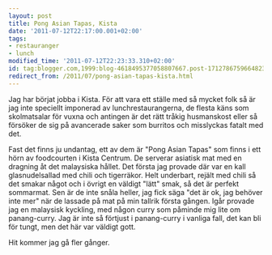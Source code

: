 ```yaml
---
layout: post
title: Pong Asian Tapas, Kista
date: '2011-07-12T22:17:00.001+02:00'
tags:
- restauranger
- lunch
modified_time: '2011-07-12T22:23:33.310+02:00'
id: tag:blogger.com,1999:blog-4618495377058807667.post-1712786759664823204
redirect_from: /2011/07/pong-asian-tapas-kista.html
---
```


Jag har börjat jobba i Kista. För att vara ett ställe med så mycket
folk så är jag inte speciellt imponerad av lunchrestaurangerna, de
flesta käns som skolmatsalar för vuxna och antingen är det rätt tråkig
husmanskost eller så försöker de sig på avancerade saker som burritos
och misslyckas fatalt med det.

Fast det finns ju undantag, ett av dem är "Pong Asian Tapas" som finns
i ett hörn av foodcourten i Kista Centrum. De serverar asiatisk mat
med en dragning åt det malaysiska hållet. Det första jag provade där
var en kall glasnudelsallad med chili och tigerräkor. Helt underbart,
rejält med chili så det smakar något och i övrigt en väldigt "lätt"
smak, så det är perfekt sommarmat. Sen är de inte snåla heller, jag
fick säga "det är ok, jag behöver inte mer" när de lassade på mat på
min tallrik första gången. Igår provade jag en malaysisk kyckling, med
någon curry som påminde mig lite om panang-curry.  Jag är inte så
förtjust i panang-curry i vanliga fall, det kan bli för tungt, men det
här var väldigt gott.

Hit kommer jag gå fler gånger.


